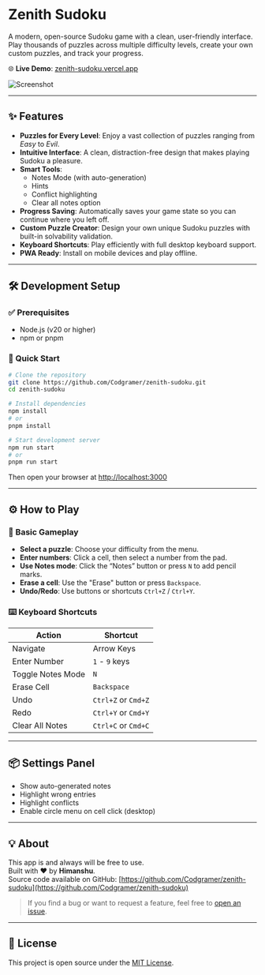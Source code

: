 # Zenith Sudoku

A modern, open-source Sudoku game with a clean, user-friendly interface. Play thousands of puzzles across multiple difficulty levels, create your own custom puzzles, and track your progress.

🌐 **Live Demo**: [zenith-sudoku.vercel.app](https://zenith-sudoku.vercel.app)

![Screenshot](./Screenshot%202025-08-03%20192919.png)

---

## ✨ Features

- **Puzzles for Every Level**: Enjoy a vast collection of puzzles ranging from *Easy* to *Evil*.
- **Intuitive Interface**: A clean, distraction-free design that makes playing Sudoku a pleasure.
- **Smart Tools**:
  - Notes Mode (with auto-generation)
  - Hints
  - Conflict highlighting
  - Clear all notes option
- **Progress Saving**: Automatically saves your game state so you can continue where you left off.
- **Custom Puzzle Creator**: Design your own unique Sudoku puzzles with built-in solvability validation.
- **Keyboard Shortcuts**: Play efficiently with full desktop keyboard support.
- **PWA Ready**: Install on mobile devices and play offline.

---

## 🛠️ Development Setup

### ✅ Prerequisites
- Node.js (v20 or higher)
- npm or pnpm

### 🚀 Quick Start

```bash
# Clone the repository
git clone https://github.com/Codgramer/zenith-sudoku.git
cd zenith-sudoku

# Install dependencies
npm install
# or
pnpm install

# Start development server
npm run start
# or
pnpm run start
```

Then open your browser at [http://localhost:3000](http://localhost:3000)

---

## ⚙️ How to Play

### 🔢 Basic Gameplay

- **Select a puzzle**: Choose your difficulty from the menu.
- **Enter numbers**: Click a cell, then select a number from the pad.
- **Use Notes mode**: Click the “Notes” button or press `N` to add pencil marks.
- **Erase a cell**: Use the "Erase" button or press `Backspace`.
- **Undo/Redo**: Use buttons or shortcuts `Ctrl+Z` / `Ctrl+Y`.

### ⌨️ Keyboard Shortcuts

| Action             | Shortcut         |
|--------------------|------------------|
| Navigate           | Arrow Keys       |
| Enter Number       | `1` - `9` keys   |
| Toggle Notes Mode  | `N`              |
| Erase Cell         | `Backspace`      |
| Undo               | `Ctrl+Z` or `Cmd+Z` |
| Redo               | `Ctrl+Y` or `Cmd+Y` |
| Clear All Notes    | `Ctrl+C` or `Cmd+C` |

---

## 📦 Settings Panel

- Show auto-generated notes
- Highlight wrong entries
- Highlight conflicts
- Enable circle menu on cell click (desktop)

---

## 💡 About

This app is and always will be free to use.  
Built with ❤️ by **Himanshu**.  
Source code available on GitHub: [https://github.com/Codgramer/zenith-sudoku](https://github.com/Codgramer/zenith-sudoku)

> If you find a bug or want to request a feature, feel free to [open an issue](https://github.com/Codgramer/zenith-sudoku/issues).

---

## 📄 License

This project is open source under the [MIT License](./LICENSE).